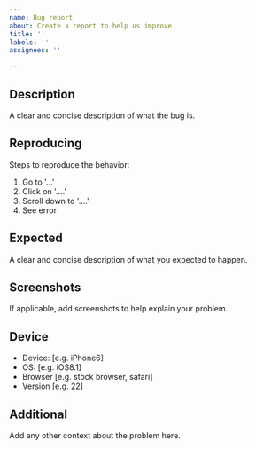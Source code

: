 ```yaml
---
name: Bug report
about: Create a report to help us improve
title: ''
labels: ''
assignees: ''

---
```


## Description
A clear and concise description of what the bug is.

## Reproducing
Steps to reproduce the behavior:
1. Go to '...'
2. Click on '....'
3. Scroll down to '....'
4. See error

## Expected
A clear and concise description of what you expected to happen.

## Screenshots
If applicable, add screenshots to help explain your problem.

## Device
 - Device: [e.g. iPhone6]
 - OS: [e.g. iOS8.1]
 - Browser [e.g. stock browser, safari]
 - Version [e.g. 22]

## Additional
Add any other context about the problem here.

